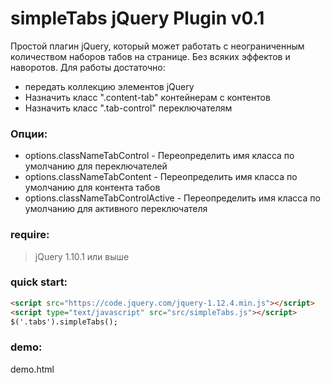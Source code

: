 simpleTabs jQuery Plugin v0.1
=============================

Простой плагин jQuery, который может работать с неограниченным количеством
наборов табов на странице. Без всяких эффектов и наворотов.
Для работы достаточно:
- передать коллекцию элементов jQuery
- Назначить класс ".content-tab" контейнерам с контентов
- Назначить класс ".tab-control" переключателям

### Опции:
- options.classNameTabControl - Переопределить имя класса по умолчанию для переключателей
- options.classNameTabContent - Переопределить имя класса по умолчанию для контента табов
- options.classNameTabControlActive - Переопределить имя класса по умолчанию для активного переключателя

### require:
> jQuery 1.10.1 или выше

### quick start:
```html
<script src="https://code.jquery.com/jquery-1.12.4.min.js"></script>
<script type="text/javascript" src="src/simpleTabs.js"></script>
$('.tabs').simpleTabs();
```

### demo:
demo.html


